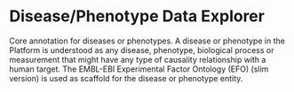 # Disease/Phenotype Data Explorer

Core annotation for diseases or phenotypes. A disease or phenotype in the Platform is understood as any disease, phenotype, biological process or measurement that might have any type of causality relationship with a human target. The EMBL-EBI Experimental Factor Ontology (EFO) (slim version) is used as scaffold for the disease or phenotype entity. 